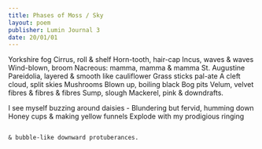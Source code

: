 ```yaml
---
title: Phases of Moss / Sky
layout: poem
publisher: Lumin Journal 3
date: 20/01/01
---
```


Yorkshire fog					Cirrus, roll & shelf
Horn-tooth, hair-cap				Incus, waves & waves
Wind-blown, broom				Nacreous: mamma, mamma & mamma
St. Augustine					Pareidolia, layered & smooth like cauliflower
Grass sticks pal-ate				A cleft cloud, split skies
Mushrooms					Blown up, boiling black
Bog pits					Velum, velvet fibres & fibres & fibres
Sump, slough					Mackerel, pink & downdrafts.

I see myself buzzing around daisies -   		Blundering but fervid, humming down
Honey cups & making yellow funnels		Explode with my prodigious ringing
                                                                                  
                                                                              & bubble-like downward protuberances.




